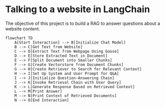 # Talking to a website in LangChain

The objective of this project is to build a RAG to answer questions about a website content.

```mermaid
flowchart TD
    A[Start Interaction] --> B[Initialize Chat Model]
    B --> C[Get Text from Website]
    C --> D[Extract Text from Webpage Using Goose]
    D --> E[Store Extracted Text in Document]
    E --> F[Split Document into Smaller Chunks]
    F --> G[Create Vectorstore from Document Chunks]
    G --> H[Create Retriever to Search for Relevant Context]
    H --> I[Set Up System and User Prompt for Q&A]
    I --> J[Initialize Question-Answering Chain]
    J --> K[Invoke Retrieval Chain with User Query]
    K --> L[Generate Response Based on Retrieved Context]
    L --> M[Print Answer]
    M --> N[Print Context of Retrieved Documents]
    N --> O[End Interaction]
```
